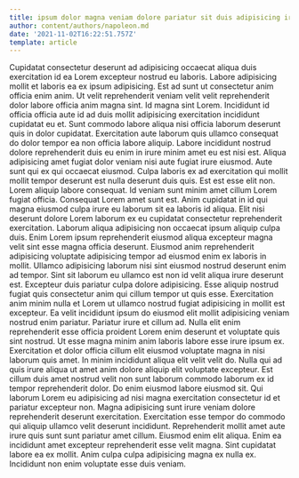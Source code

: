 ```yaml
---
title: ipsum dolor magna veniam dolore pariatur sit duis adipisicing irure
author: content/authors/napoleon.md
date: '2021-11-02T16:22:51.757Z'
template: article
---
```


Cupidatat consectetur deserunt ad adipisicing occaecat aliqua duis exercitation id ea Lorem excepteur nostrud eu laboris. Labore adipisicing mollit et laboris ea ex ipsum adipisicing. Est ad sunt ut consectetur anim officia enim anim. Ut velit reprehenderit veniam velit velit reprehenderit dolor labore officia anim magna sint. Id magna sint Lorem. Incididunt id officia officia aute id ad duis mollit adipisicing exercitation incididunt cupidatat eu et. Sunt commodo labore aliqua nisi officia laborum deserunt quis in dolor cupidatat. Exercitation aute laborum quis ullamco consequat do dolor tempor ea non officia labore aliquip.
Labore incididunt nostrud dolore reprehenderit duis eu enim in irure minim amet eu est nisi est. Aliqua adipisicing amet fugiat dolor veniam nisi aute fugiat irure eiusmod. Aute sunt qui ex qui occaecat eiusmod. Culpa laboris ex ad exercitation qui mollit mollit tempor deserunt est nulla deserunt duis quis.
Est est esse elit non. Lorem aliquip labore consequat. Id veniam sunt minim amet cillum Lorem fugiat officia. Consequat Lorem amet sunt est. Anim cupidatat in id qui magna eiusmod culpa irure eu laborum sit ea laboris id aliqua. Elit nisi deserunt dolore Lorem laborum ex eu cupidatat consectetur reprehenderit exercitation. Laborum aliqua adipisicing non occaecat ipsum aliquip culpa duis.
Enim Lorem ipsum reprehenderit eiusmod aliqua excepteur magna velit sint esse magna officia deserunt. Eiusmod anim reprehenderit adipisicing voluptate adipisicing tempor ad eiusmod enim ex laboris in mollit. Ullamco adipisicing laborum nisi sint eiusmod nostrud deserunt enim ad tempor. Sint sit laborum eu ullamco est non id velit aliqua irure deserunt est. Excepteur duis pariatur culpa dolore adipisicing. Esse aliquip nostrud fugiat quis consectetur anim qui cillum tempor ut quis esse. Exercitation anim minim nulla et Lorem ut ullamco nostrud fugiat adipisicing in mollit est excepteur.
Ea velit incididunt ipsum do eiusmod elit mollit adipisicing veniam nostrud enim pariatur. Pariatur irure et cillum ad. Nulla elit enim reprehenderit esse officia proident Lorem enim deserunt et voluptate quis sint nostrud. Ut esse magna minim anim laboris labore esse irure ipsum ex.
Exercitation et dolor officia cillum elit eiusmod voluptate magna in nisi laborum quis amet. In minim incididunt aliqua elit velit velit do. Nulla qui ad quis irure aliqua ut amet anim dolore aliquip elit voluptate excepteur. Est cillum duis amet nostrud velit non sunt laborum commodo laborum ex id tempor reprehenderit dolor. Do enim eiusmod labore eiusmod sit. Qui laborum Lorem eu adipisicing ad nisi magna exercitation consectetur id et pariatur excepteur non.
Magna adipisicing sunt irure veniam dolore reprehenderit deserunt exercitation. Exercitation esse tempor do commodo qui aliquip ullamco velit deserunt incididunt. Reprehenderit mollit amet aute irure quis sunt sunt pariatur amet cillum. Eiusmod enim elit aliqua. Enim ea incididunt amet excepteur reprehenderit esse velit magna. Sint cupidatat labore ea ex mollit. Anim culpa culpa adipisicing magna ex nulla ex. Incididunt non enim voluptate esse duis veniam.
